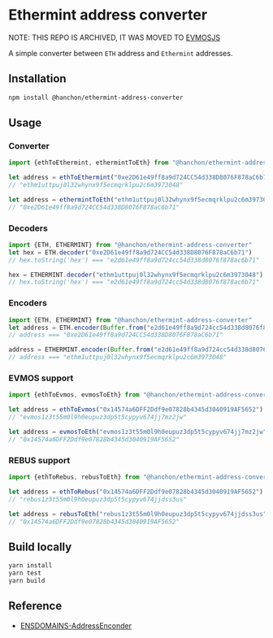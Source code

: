 # Ethermint address converter

NOTE: THIS REPO IS ARCHIVED, IT WAS MOVED TO [EVMOSJS](https://github.com/evmos/evmosjs/tree/main/packages/address-converter)

A simple converter between `ETH` address and `Ethermint` addresses.

## Installation

``` sh
npm install @hanchon/ethermint-address-converter
```

## Usage

### Converter

``` ts
import {ethToEthermint, ethermintToEth} from "@hanchon/ethermint-address-converter"

let address = ethToEthermint("0xe2D61e49ff8a9d724CC54d338D8076F878aC6b71")
// "ethm1uttpuj0l32whynx9f5ecmqrklpu2c6m3973048"

let address = ethermintToEth("ethm1uttpuj0l32whynx9f5ecmqrklpu2c6m3973048")
// "0xe2D61e49ff8a9d724CC54d338D8076F878aC6b71"
```

### Decoders

``` ts
import {ETH, ETHERMINT} from "@hanchon/ethermint-address-converter"
let hex = ETH.decoder("0xe2D61e49ff8a9d724CC54d338D8076F878aC6b71")
// hex.toString('hex') === "e2d61e49ff8a9d724cc54d338d8076f878ac6b71"

hex = ETHERMINT.decoder("ethm1uttpuj0l32whynx9f5ecmqrklpu2c6m3973048")
// hex.toString('hex') === "e2d61e49ff8a9d724cc54d338d8076f878ac6b71"
```

### Encoders

``` ts
import {ETH, ETHERMINT} from "@hanchon/ethermint-address-converter"
let address = ETH.encoder(Buffer.from("e2d61e49ff8a9d724cc54d338d8076f878ac6b71","hex"))
// address === "0xe2D61e49ff8a9d724CC54d338D8076F878aC6b71"

address = ETHERMINT.encoder(Buffer.from("e2d61e49ff8a9d724cc54d338d8076f878ac6b71","hex"))
// address === "ethm1uttpuj0l32whynx9f5ecmqrklpu2c6m3973048"
```

### EVMOS support
```ts
import {ethToEvmos, evmosToEth} from "@hanchon/ethermint-address-converter"

let address = ethToEvmos("0x14574a6DFF2Ddf9e07828b4345d3040919AF5652")
// "evmos1z3t55m0l9h0eupuz3dp5t5cypyv674jj7mz2jw"

let address = evmosToEth("evmos1z3t55m0l9h0eupuz3dp5t5cypyv674jj7mz2jw")
// "0x14574a6DFF2Ddf9e07828b4345d3040919AF5652"
```

### REBUS support
```ts
import {ethToRebus, rebusToEth} from "@hanchon/ethermint-address-converter"

let address = ethToRebus("0x14574a6DFF2Ddf9e07828b4345d3040919AF5652")
// "rebus1z3t55m0l9h0eupuz3dp5t5cypyv674jjdss3us"

let address = rebusToEth("rebus1z3t55m0l9h0eupuz3dp5t5cypyv674jjdss3us")
// "0x14574a6DFF2Ddf9e07828b4345d3040919AF5652"
```


## Build locally

``` sh
yarn install
yarn test
yarn build
```

## Reference

- [ENSDOMAINS-AddressEnconder](https://github.com/ensdomains/address-encoder)
